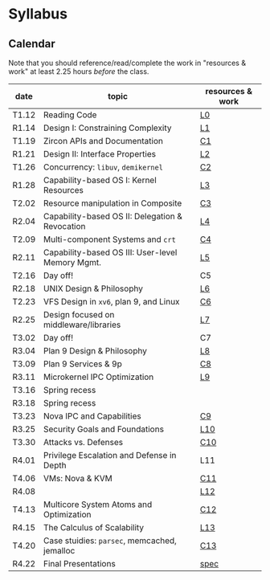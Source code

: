 # Syllabus

## Calendar

Note that you should reference/read/complete the work in "resources & work" at least 2.25 hours *before* the class.

| date  | topic                                            | resources & work                                                     |
| ---   | ---                                              | ---                                                                  |
| T1.12 | Reading Code                                     | [L0](./work.md#l0-reading-code)                                      |
| R1.14 | Design I: Constraining Complexity                | [L1](./work.md#l1-constraining-system-complexity)                    |
| T1.19 | Zircon APIs and Documentation                    | [C1](./work.md#c1-reading-documentation-event-management-and-zircon) |
| R1.21 | Design II: Interface Properties                  | [L2](./work.md#l2-interface-properties)                              |
| T1.26 | Concurrency: `libuv`, `demikernel`               | [C2](./work.md#c2-concurrency-on-servers)                            |
| R1.28 | Capability-based OS I: Kernel Resources          | [L3](./work.md#l3-capability-based-os-design-i)                      |
| T2.02 | Resource manipulation in Composite               | [C3](./work.md#c3-composite-runtime)                                 |
| R2.04 | Capability-based OS II: Delegation & Revocation  | [L4](./work.md#l4-capability-delegation-and-revocation)              |
| T2.09 | Multi-component Systems and `crt`                | [C4](./work.md#c4-using-the-crt-for-system-construction)             |
| R2.11 | Capability-based OS III: User-level Memory Mgmt. | [L5](./work.md#l5-user-level-management-of-kernel-memory)            |
| T2.16 | Day off!                                         | C5                                                                   |
| R2.18 | UNIX Design & Philosophy                         | [L6](./work.md#l6-unix)                                              |
| T2.23 | VFS Design in `xv6`, plan 9, and Linux           | [C6](./work.md#c6-vfs)                                               |
| R2.25 | Design focused on middleware/libraries           | [L7](./work.md#l7-beyond-unix)                                       |
| T3.02 | Day off!                                         | C7                                                                   |
| R3.04 | Plan 9 Design & Philosophy                       | [L8](./work.md#l8-plan-9)                                            |
| T3.09 | Plan 9 Services & 9p                             | [C8](./work.md#c8-plan-9)                                            |
| R3.11 | Microkernel IPC Optimization                     | [L9](./work.md#l9-microkernel-ipc-optimization)                      |
| T3.16 | Spring recess                                    |                                                                      |
| R3.18 | Spring recess                                    |                                                                      |
| T3.23 | Nova IPC and Capabilities                        | [C9](./work.md#c9-microkernel--vm-ipc)                               |
| R3.25 | Security Goals and Foundations                   | [L10](./work.md#l10-security-foundations)                            |
| T3.30 | Attacks vs. Defenses                             | [C10](./work.md#c10-attacks)                                         |
| R4.01 | Privilege Escalation and Defense in Depth        | L11                                                                  |
| T4.06 | VMs: Nova & KVM                                  | [C11](./work.md)                                                     |
| R4.08 |                                                  | [L12](./work.md)                                                     |
| T4.13 | Multicore System Atoms and Optimization          | [C12](./work.md)                                                     |
| R4.15 | The Calculus of Scalability                      | [L13](./work.md)                                                     |
| T4.20 | Case stuidies: `parsec`, memcached, jemalloc     | [C13](./work.md)                                                     |
| R4.22 | Final Presentations                              | [spec](./work.md#project)                                            |
